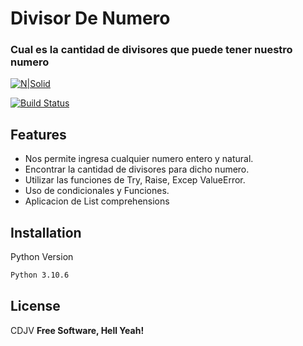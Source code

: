 # Divisor De Numero
### Cual es la cantidad de divisores que puede tener nuestro numero 

[![N|Solid](https://cldup.com/dTxpPi9lDf.thumb.png)](https://nodesource.com/products/nsolid)

[![Build Status](https://travis-ci.org/joemccann/dillinger.svg?branch=master)](https://travis-ci.org/joemccann/dillinger)

## Features

- Nos permite ingresa cualquier numero entero y natural.
- Encontrar la cantidad de divisores para dicho numero.
- Utilizar las funciones de Try, Raise, Excep ValueError.
- Uso de condicionales y Funciones.
- Aplicacion de List  comprehensions

## Installation

Python Version

```sh
Python 3.10.6
```

## License

CDJV
**Free Software, Hell Yeah!**
